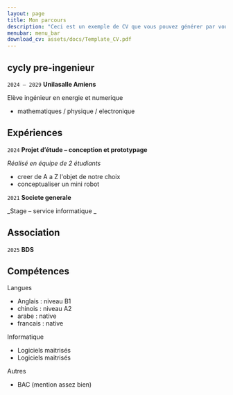 ```yaml
---
layout: page
title: Mon parcours
description: "Ceci est un exemple de CV que vous pouvez générer par vous-même"
menubar: menu_bar
download_cv: assets/docs/Template_CV.pdf
---
```


## cycly pre-ingenieur  

`2024 – 2029`
**Unilasalle Amiens** 

Elève ingénieur en energie et numerique 
* mathematiques / physique / electronique 


## Expériences

`2024` **Projet d’étude – conception et prototypage**

_Réalisé en équipe de 2 étudiants_
* creer de A a Z l'objet de notre choix 
* conceptualiser un mini robot 


`2021` **Societe generale**

_Stage – service informatique _

## Association
`2025` **BDS**


## Compétences

Langues
* Anglais : niveau B1
* chinois : niveau A2
* arabe : native
* francais : native 

Informatique
* Logiciels maitrisés
* Logiciels maitrisés

Autres
* BAC (mention assez bien)

